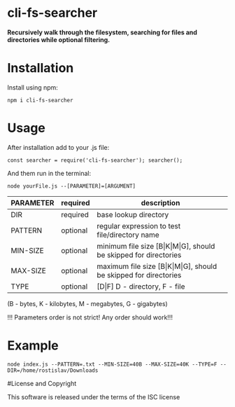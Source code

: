 # cli-fs-searcher

**Recursively walk through the filesystem, searching for files and directories while optional filtering.**

# Installation
Install using npm:

``
npm i cli-fs-searcher
``

# Usage

After installation add to your .js file:

``
const searcher = require('cli-fs-searcher');
searcher();
``

And them run in the terminal:

``
node yourFile.js --[PARAMETER]=[ARGUMENT]
``

| PARAMETER | required | description |
| ------ | ------ | ------ |
| DIR | required | base lookup directory |
| PATTERN | optional | regular expression to test file/directory name |
| MIN-SIZE | optional | minimum file size [B\|K\|M\|G], should be skipped for directories |
| MAX-SIZE | optional | maximum file size [B\|K\|M\|G], should be skipped for directories |
| TYPE | optional | [D\|F] D - directory, F - file |

(B - bytes, K - kilobytes, M - megabytes, G - gigabytes)

!!! Parameters order is not strict! Any order should work!!!

# Example

``
node index.js --PATTERN=.txt --MIN-SIZE=40B --MAX-SIZE=40K --TYPE=F --DIR=/home/rostislav/Downloads
``

#License and Copyright
 
 This software is released under the terms of the ISC license